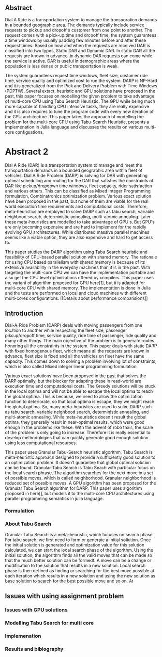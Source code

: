 ## Abstract

Dial A Ride is a transportation system to manage the transporation demands in a bounded geographic area. The demands typically include service requests to pickup and dropoff a customer from one point to another. The request comes with a pick-up time and dropoff time, the system guarantees a time windows by usually padding few minutes before and after these request times. Based on how and when the requests are received DAR is classified into two types, Static DAR and Dynamic DAR. In static DAR all the requests are known in advance, in dynamic DAR requests can come while the service is active. DAR is useful in demographic areas where the population is less dense or public transportation is weak.

The system guarantees request time windows, fleet size, customer ride time, service quality and optimized cost to run the system. DARP is NP-Hard and it is generalized from the Pick and Delivery Problem with Time Windows (PDPTW). Several extact, heuristic and GPU solutions have proposed in the past, this paper focuses on modelling the given problem to take advantage of multi-core CPU using Tabu Search Heuristic. The GPU while being much more capable of handling CPU intensive tasks, they are really expensive and it is also requires to tune the program code with every new iteration of the GPU architecture. This paper takes the approach of modelling the problem for the multi-core CPU using Tabu-Search Heuristic, presents a implemenation in Julia language and discusses the results on various multi-core configuations.

# Abstract 2

Dial A Ride (DAR) is a transportation system to manage and meet the transportation demands in a bounded geographic area with a fleet of vehicles. Dial A Ride Problem (DARP) is solving for DAR with generating optimal scheduling and routing for the DAR that satisfies the constraints of DAR like pickup/dropdown time windows, fleet capacity, rider satisfaction and various others. This can be classified as Mixed Integer Programming formulation, Combinatronics optimization problem. Various exact solution have been proposed in the past, but none of them are viable for the real world execution time requirements and computational costs. Therefore, meta-heuristics are employed to solve DARP such as tabu search, variable neighbood search, deterministic annealing, multi-atomic annealing. Later these meta-heuristics are modelled to take advantage of GPU's. But GPU's are only becoming expensive and are hard to implement for the rapidly evolving GPU architectures. While distributed massive parallel machines seems like a viable option, they are also expensive and hard to get access to.

This paper studies the DARP algorithm using Tabu Search heuristic and feasibility of CPU-based parallel solution with shared memory. The rationale for using CPU based parallelism with shared memory is because of its extensive availability in the everyday machines than it is in the past. With targeting the multi-core CPU we can have the implementation portable and also get the CPU level optimizations offered by compilers. This paper uses the variant of algorithm proposed for GPU here[1], but it is adapted for multi-core CPU with shared memory. The implementation is done in Julia and the tests are performed on local and cloud machines with different multi-cores configurations. [[Details about performance comparisions]]

## Introduction

Dial-A-Ride Problem (DARP) deals with moving passengers from one location to another while respecting the fleet size, passenger pikcup/dropoff time, service quality, ride time of passenger, ride quality and many other things. The main objective of the problem is to generate routes honoring all the constraints in the system. This paper deals with static DARP with fixed homogenous fleet, which means all the requests are known in advance, fleet size is fixed and all the vehicles on fleet have the same capacity. This comes down to solving a problem involving lot of constraints, which is also called Mixed integer linear programming formulation.

Various exact solutions have been proposed in the past that solves the DARP optimally, but the blocker for adapting these in read-world are execution time and computational costs. The Greedy solutions will be stuck in the local optima and will not be able to escape the local optima to reach the global optima. This is because, we need to allow the optimization function to deteriorate, so that local optima is escape, they we might reach the global optima. So, many meta-heuristics are used to solve DARP such as tabu search, variable neighbood search, deterministic annealing, and multi-atomic annealing. While meta-heuristics doesn't result the global optima, they generally result in near-optimal results, which were good enough in the problems like these. With the advent of robo taxis, the scale of the problem is only going to increase. Therefore it is really essential to develop methodologies that can quickly generate good enough solution using less computational resourses.

This paper uses Granular Tabu-Search heuristic algorithm, Tabu Search is meta-heuristic approach designed to provide a sufficiently good solution to an optimization problem. It doesn't guarantee that global optimal solution can be found. Granular Tabu Search is Tabu Seach with particular focus on the local search phrase. The algorithm searches for the next move in a set of possible moves, which is called neighborhood. Granular neighborhood is reduced set of possible moves. A GPU algorithm has been proposed for the Granular Tabu Search algorithm for DARP. This paper uses algorithm proposed in here[], but models it to the multi-core CPU architectures using parallel programming semantics in julia language.

### Formulation

### About Tabu Search

Granular Tabu Search is a meta-heuristic, which focuses on search phase. For tabu search, we first need to form or generate a initial soliution. Once the initial solution is generated and optimization value for this solution calculated, we can start the local search phase of the algorithm. Using the initial solution, the algorithm finds all the valid moves that can be made so that the much better solution can be formedf. A move can be a change or modification to the solution that results in a new solution. Local search phase is then defined as finding or searching for the best move possible at each iteration which results in a new solution and using the new solution as base solution to search for the best possible move and so on. At

## Issues with using assignment problem

### Issues with GPU solutions

### Modelling Tabu Search for multi core

### Implemenation

### Results and biblography



